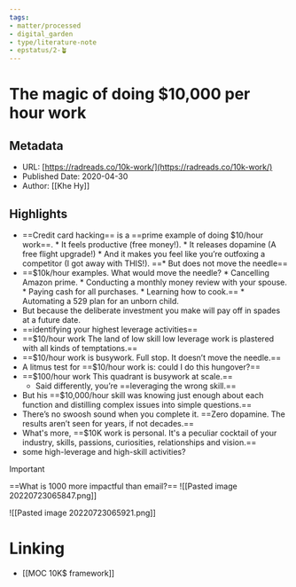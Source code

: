 ```yaml
---
tags: 
- matter/processed
- digital_garden
- type/literature-note
- epstatus/2-🪴
---
```

# The magic of doing $10,000 per hour work

## Metadata
* URL: [https://radreads.co/10k-work/](https://radreads.co/10k-work/)
* Published Date: 2020-04-30
* Author: [[Khe Hy]]

## Highlights
* ==Credit card hacking== is a ==prime example of doing $10/hour work==. * It feels productive (free money!). * It releases dopamine (A free flight upgrade!) * And it makes you feel like you’re outfoxing a competitor (I got away with THIS!).
	==* But does not move the needle==
* ==$10k/hour examples. What would move the needle? * Cancelling Amazon prime. * Conducting a monthly money review with your spouse. * Paying cash for all purchases. * Learning how to cook.== * Automating a 529 plan for an unborn child.
* But because the deliberate investment you make will pay off in spades at a future date.
* ==identifying your highest leverage activities==
* ==$10/hour work The land of low skill low leverage work is plastered with all kinds of temptations.==
* ==$10/hour work is busywork. Full stop. It doesn’t move the needle.==
* A litmus test for ==$10/hour work is: could I do this hungover?==
* ==$100/hour work This quadrant is busywork at scale.==
	* Said differently, you’re ==leveraging the wrong skill.==
* But his ==$10,000/hour skill was knowing just enough about each function and distilling complex issues into simple questions.==
* There’s no swoosh sound when you complete it. ==Zero dopamine. The results aren’t seen for years, if not decades.==
* What's more, ==$10K work is personal. It's a peculiar cocktail of your industry, skills, passions, curiosities, relationships and vision.==
* some high-leverage and high-skill activities?

> [!important]
> ==What is 1000 more impactful than email?==
> ![[Pasted image 20220723065847.png]]


![[Pasted image 20220723065921.png]]



# Linking
+ [[MOC 10K$ framework]]